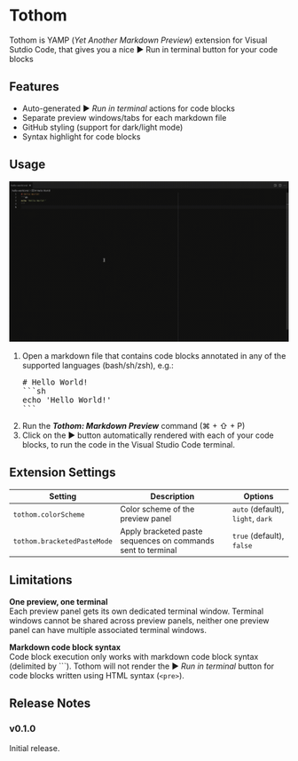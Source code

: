 # Tothom

Tothom is YAMP (_Yet Another Markdown Preview_) extension for Visual Sutdio Code, that gives you a nice
<key>▶️ Run in terminal</key> button for your code blocks

## Features

- Auto-generated ▶️ _Run in terminal_ actions for code blocks
- Separate preview windows/tabs for each markdown file
- GitHub styling (support for dark/light mode)
- Syntax highlight for code blocks

## Usage

![Usage](./resources/usage.gif)

1. Open a markdown file that contains code blocks annotated in any of the supported languages (bash/sh/zsh), e.g.:
   <pre>
   # Hello World!
   ```sh
   echo 'Hello World!'
   ```
   </pre>
2. Run the **_Tothom: Markdown Preview_** command (<key>⌘</key> + <key>⇧</key> + <key>P</key>)
3. Click on the <key>▶️</key> button automatically rendered with each of your code blocks, to run the code in the Visual Studio Code terminal.

## Extension Settings

| Setting                     | Description                                                  | Options                           |
|-----------------------------|--------------------------------------------------------------|-----------------------------------|
| `tothom.colorScheme`        | Color scheme of the preview panel                            | `auto` (default), `light`, `dark` |
| `tothom.bracketedPasteMode` | Apply bracketed paste sequences on commands sent to terminal | `true` (default), `false`         |

## Limitations

**One preview, one terminal**<br/>
Each preview panel gets its own dedicated terminal window. Terminal windows cannot be shared across preview panels,
neither one preview panel can have multiple associated terminal windows.

**Markdown code block syntax**<br/>
Code block execution only works with markdown code block syntax (delimited by ```).
Tothom will not render the <key>▶️</key> _Run in terminal_ button for code blocks written using HTML syntax (`<pre>`).

## Release Notes

### v0.1.0

Initial release.
